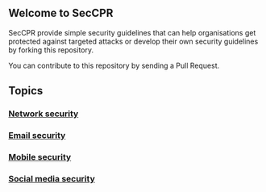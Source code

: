 ## Welcome to SecCPR

SecCPR provide simple security guidelines that can help organisations get protected against targeted attacks or develop their own security guidelines by forking this repository.

You can contribute to this repository by sending a Pull Request.

## Topics

### [Network security](/network)
### [Email security](/email)
### [Mobile security](/mobile)
### [Social media security](/social)
